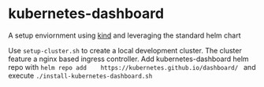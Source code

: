 # kubernetes-dashboard
A setup enviornment using [kind](https://kind.sigs.k8s.io) and leveraging the standard helm chart

Use ```setup-cluster.sh``` to create a local development cluster. The cluster feature a nginx based ingress controller.
Add kubernetes-dashboard helm repo with ```helm repo add	https://kubernetes.github.io/dashboard/ ``` and execute ```./install-kubernetes-dashboard.sh```